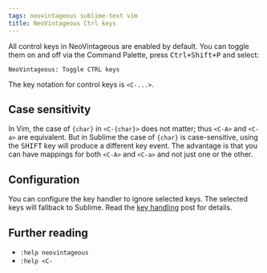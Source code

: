 ```yaml
---
tags: neovintageous sublime-text vim
title: NeoVintageous Ctrl keys
---
```


All control keys in NeoVintageous are enabled by default. You can toggle them on and off via the Command Palette, press <kbd>Ctrl+Shift+P</kbd> and select:

```
NeoVintageous: Toggle CTRL keys
```

The key notation for control keys is `<C-...>`.

## Case sensitivity

In Vim, the case of `{char}` in `<C-{char}>` does not matter; thus `<C-A>` and `<C-a>` are equivalent.  But in Sublime the case of `{char}` is case-sensitive, using the <kbd>SHIFT</kbd> key will produce a different key event. The advantage is that you can have mappings for both `<C-A>` and `<C-a>` and not just one or the other.

## Configuration

You can configure the key handler to ignore selected keys. The selected keys will fallback to Sublime. Read the [key handling](/2022/09/22/neovintageous-key-handler/) post for details.

## Further reading

* `:help neovintageous`
* `:help <C-`
